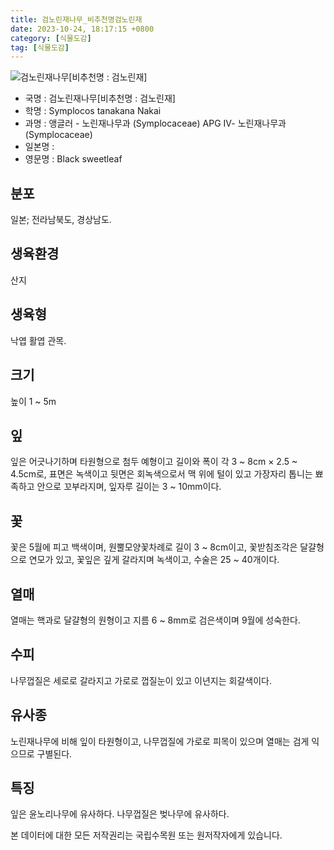 ```yaml
---
title: 검노린재나무_비추천명검노린재
date: 2023-10-24, 18:17:15 +0800
category: [식물도감]
tag: [식물도감]
---
```




![검노린재나무[비추천명 : 검노린재]](http://www.nature.go.kr/fileUpload/plants/basic/Symplocaceae/Symplocos/18669/18669_1_th2.jpg)
- 국명 : 검노린재나무[비추천명 : 검노린재]
- 학명 : Symplocos tanakana Nakai
- 과명 : 앵글러 - 노린재나무과 (Symplocaceae) APG Ⅳ- 노린재나무과 (Symplocaceae)
- 일본명 : 
- 영문명 : Black sweetleaf


## 분포
일본; 전라남북도, 경상남도.
## 생육환경
산지
## 생육형
낙엽 활엽 관목.
## 크기
높이 1 ~ 5m
## 잎
잎은 어긋나기하며 타원형으로 첨두 예형이고 길이와 폭이 각 3 ~ 8cm × 2.5 ~ 4.5cm로, 표면은 녹색이고 뒷면은 회녹색으로서 맥 위에 털이 있고 가장자리 톱니는 뾰족하고 안으로 꼬부라지며, 잎자루 길이는 3 ~ 10mm이다.
## 꽃
꽃은 5월에 피고 백색이며, 원뿔모양꽃차례로 길이 3 ~ 8cm이고, 꽃받침조각은 달걀형으로 연모가 있고, 꽃잎은 깊게 갈라지며 녹색이고, 수술은 25 ~ 40개이다.
## 열매
열매는 핵과로 달걀형의 원형이고 지름 6 ~ 8mm로 검은색이며 9월에 성숙한다.
## 수피
나무껍질은 세로로 갈라지고 가로로 껍질눈이 있고 이년지는 회갈색이다.
## 유사종
노린재나무에 비해 잎이 타원형이고, 나무껍질에 가로로 피목이 있으며 열매는 검게 익으므로 구별된다.
## 특징
잎은 윤노리나무에 유사하다. 나무껍질은 벚나무에 유사하다.






본 데이터에 대한 모든 저작권리는 국립수목원 또는 원저작자에게 있습니다.
